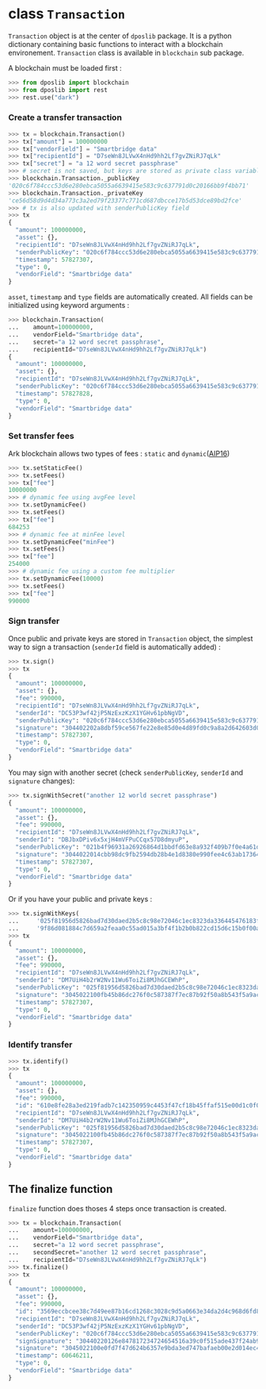 # class `Transaction`

`Transaction` object is at the center of `dposlib` package. It is a python dictionary containing basic functions to interact with a blockchain environement. `Transaction` class is available in `blockchain` sub package.

A blockchain must be loaded first&nbsp;:

```python
>>> from dposlib import blockchain
>>> from dposlib import rest
>>> rest.use("dark")
```

### Create a transfer transaction

```python
>>> tx = blockchain.Transaction()
>>> tx["amount"] = 100000000
>>> tx["vendorField"] = "Smartbridge data"
>>> tx["recipientId"] = "D7seWn8JLVwX4nHd9hh2Lf7gvZNiRJ7qLk"
>>> tx["secret"] = "a 12 word secret passphrase"
>>> # secret is not saved, but keys are stored as private class variables
>>> blockchain.Transaction._publicKey
'020c6f784ccc53d6e280ebca5055a6639415e583c9c637791d0c20166bb9f4bb71'
>>> blockchain.Transaction._privateKey
'ce56d58d9d4d34a773c3a2ed79f23377c771cd687dbcce17b5d53dce89bd2fce'
>>> # tx is also updated with senderPublicKey field
>>> tx
{
  "amount": 100000000,
  "asset": {},
  "recipientId": "D7seWn8JLVwX4nHd9hh2Lf7gvZNiRJ7qLk",
  "senderPublicKey": "020c6f784ccc53d6e280ebca5055a6639415e583c9c637791d0c20166bb9f4bb71",
  "timestamp": 57827307,
  "type": 0,
  "vendorField": "Smartbridge data"
}
```

`asset`, `timestamp` and `type` fields are automatically created. All fields can be initialized using keyword arguments&nbsp;:

```python
>>> blockchain.Transaction(
...    amount=100000000,
...    vendorField="Smartbridge data",
...    secret="a 12 word secret passphrase",
...    recipientId="D7seWn8JLVwX4nHd9hh2Lf7gvZNiRJ7qLk")
{
  "amount": 100000000,
  "asset": {},
  "recipientId": "D7seWn8JLVwX4nHd9hh2Lf7gvZNiRJ7qLk",
  "senderPublicKey": "020c6f784ccc53d6e280ebca5055a6639415e583c9c637791d0c20166bb9f4bb71",
  "timestamp": 57827828,
  "type": 0,
  "vendorField": "Smartbridge data"
}
```

### Set transfer fees

Ark blockchain allows two types of fees&nbsp;: `static` and `dynamic`([AIP16](https://github.com/ArkEcosystem/AIPs/blob/master/AIPS/aip-16.md))

```python
>>> tx.setStaticFee()
>>> tx.setFees()
>>> tx["fee"]
10000000
>>> # dynamic fee using avgFee level
>>> tx.setDynamicFee()
>>> tx.setFees()
>>> tx["fee"]
684253
>>> # dynamic fee at minFee level
>>> tx.setDynamicFee("minFee")
>>> tx.setFees()
>>> tx["fee"]
254000
>>> # dynamic fee using a custom fee multiplier
>>> tx.setDynamicFee(10000)
>>> tx.setFees()
>>> tx["fee"]
990000
```

### Sign transfer

Once public and private keys are stored in `Transaction` object, the simplest way to sign a transaction (`senderId` field is automatically added)&nbsp;:
```python
>>> tx.sign()
>>> tx
{
  "amount": 100000000,
  "asset": {},
  "fee": 990000,
  "recipientId": "D7seWn8JLVwX4nHd9hh2Lf7gvZNiRJ7qLk",
  "senderId": "DC53P3wf42jP5NzExzKzX1YGHv61pbNgVD",
  "senderPublicKey": "020c6f784ccc53d6e280ebca5055a6639415e583c9c637791d0c20166bb9f4bb71",
  "signature": "304402202a8dbf59ce567fe22e8e85d0e4d89fd0c9a8a2d642603d025096ac440ad4746c02205c9517e4e72762531318097e1a89bda6d89f00bd96bd119a1511498057f8ed83",
  "timestamp": 57827307,
  "type": 0,
  "vendorField": "Smartbridge data"
}
```
You may sign with another secret (check `senderPublicKey`, `senderId` and `signature` changes):

```python
>>> tx.signWithSecret("another 12 world secret passphrase")
{
  "amount": 100000000,
  "asset": {},
  "fee": 990000,
  "recipientId": "D7seWn8JLVwX4nHd9hh2Lf7gvZNiRJ7qLk",
  "senderId": "DBJbxDPiv6x5xjH4mVFPuCCqx57D8dmyuP",
  "senderPublicKey": "021b4f96931a26926864d1bbdfd63e8a932f409b7f0e4a61dab9cab2962e5a1c45",
  "signature": "3044022014cbb98dc9fb2594db28b4e1d8380e990fee4c63ab173640410a279fcfd70d66022074b219cd4264c4c04e0bc07c79d52221f1cf50ea74e2c4f68103186253f5a0d9",
  "timestamp": 57827307,
  "type": 0,
  "vendorField": "Smartbridge data"
}
```

Or if you have your public and private keys&nbsp;:
```python
>>> tx.signWithKeys(
...     '025f81956d5826bad7d30daed2b5c8c98e72046c1ec8323da336445476183fb7ca',
...     '9f86d081884c7d659a2feaa0c55ad015a3bf4f1b2b0b822cd15d6c15b0f00a08')
>>> tx
{
  "amount": 100000000,
  "asset": {},
  "fee": 990000,
  "recipientId": "D7seWn8JLVwX4nHd9hh2Lf7gvZNiRJ7qLk",
  "senderId": "DM7UiH4b2rW2Nv11Wu6ToiZi8MJhGCEWhP",
  "senderPublicKey": "025f81956d5826bad7d30daed2b5c8c98e72046c1ec8323da336445476183fb7ca",
  "signature": "3045022100fb45b86dc276f0c587387f7ec87b92f50a8b543f5a9ace655c161fa971a3ed8002205e614b67b135264cf29f9fd951678570925b4b41baa9e6461f83ea9d496b26e4",
  "timestamp": 57827307,
  "type": 0,
  "vendorField": "Smartbridge data"
}
```

### Identify transfer

```python
>>> tx.identify()
>>> tx
{
  "amount": 100000000,
  "asset": {},
  "fee": 990000,
  "id": "610e8fe28a3ed219fadb7c142350959c4453f47cf18b45ffaf515e00d1c0f04d",
  "recipientId": "D7seWn8JLVwX4nHd9hh2Lf7gvZNiRJ7qLk",
  "senderId": "DM7UiH4b2rW2Nv11Wu6ToiZi8MJhGCEWhP",
  "senderPublicKey": "025f81956d5826bad7d30daed2b5c8c98e72046c1ec8323da336445476183fb7ca",
  "signature": "3045022100fb45b86dc276f0c587387f7ec87b92f50a8b543f5a9ace655c161fa971a3ed8002205e614b67b135264cf29f9fd951678570925b4b41baa9e6461f83ea9d496b26e4",
  "timestamp": 57827307,
  "type": 0,
  "vendorField": "Smartbridge data"
}
```

## The finalize function

`finalize` function does thoses 4 steps once transaction is created.

```python
>>> tx = blockchain.Transaction(
...    amount=100000000,
...    vendorField="Smartbridge data",
...    secret="a 12 word secret passphrase",
...    secondSecret="another 12 word secret passphrase",
...    recipientId="D7seWn8JLVwX4nHd9hh2Lf7gvZNiRJ7qLk")
>>> tx.finalize()
>>> tx
{
  "amount": 100000000,
  "asset": {},
  "fee": 990000,
  "id": "3569eccbcee38c7d49ee87b16cd1268c3028c9d5a0663e34da2d4c968d6fd8c7",
  "recipientId": "D7seWn8JLVwX4nHd9hh2Lf7gvZNiRJ7qLk",
  "senderId": "DC53P3wf42jP5NzExzKzX1YGHv61pbNgVD",
  "senderPublicKey": "020c6f784ccc53d6e280ebca5055a6639415e583c9c637791d0c20166bb9f4bb71",
  "signSignature": "30440220126e847817234724654516a39c0f515ade437f24ab94873b1bcf131593c4f288022027fb4b683b67f41639bb4802c736c3502940575797ace42ce6aaff7b9cea426c",
  "signature": "3045022100e0fd7f47d624b6357e9bda3ed747bafaeb00e2d014ec4a5cd3bc038e05c26aca02207e262dedd74960e5eedc719b06d83a882543e33ef288634df3dfd587e20bad9a",
  "timestamp": 60646211,
  "type": 0,
  "vendorField": "Smartbridge data"
}
```
